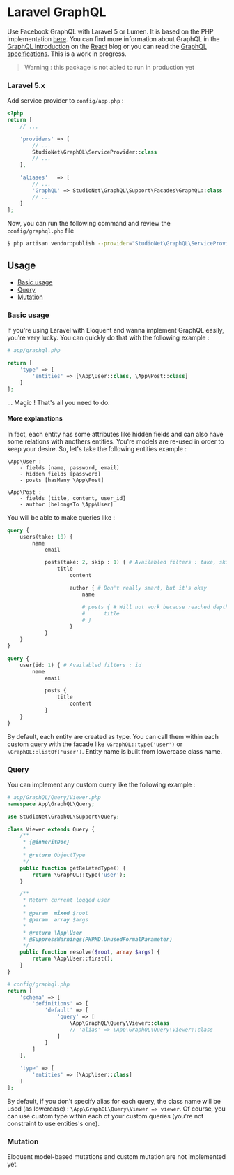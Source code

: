 Laravel GraphQL
===============

Use Facebook GraphQL with Laravel 5 or Lumen. It is based on the PHP implementation [here](https://github.com/webonyx/graphql-php). You can find more information about GraphQL in the [GraphQL Introduction](http://facebook.github.io/react/blog/2015/05/01/graphql-introduction.html) on the [React](http://facebook.github.io/react) blog or you can read the [GraphQL specifications](https://facebook.github.io/graphql/). This is a work in progress.

> Warning : this package is not abled to run in production yet

### Laravel 5.x

Add service provider to `config/app.php` :

```php
<?php
return [
	// ...

	'providers' => [
		// ...
		StudioNet\GraphQL\ServiceProvider::class
		// ...
	],

	'aliases'   => [
		// ...
		'GraphQL' => StudioNet\GraphQL\Support\Facades\GraphQL::class
		// ...
	]
];
```

Now, you can run the following command and review the `config/graphql.php` file

```bash
$ php artisan vendor:publish --provider="StudioNet\GraphQL\ServiceProvider"
```

## Usage

- [Basic usage](#basic-usage)
- [Query](#query)
- [Mutation](#mutation)

### Basic usage

If you're using Laravel with Eloquent and wanna implement GraphQL easily, you're
very lucky. You can quickly do that with the following example :

```php
# app/graphql.php

return [
	'type' => [
		'entities' => [\App\User::class, \App\Post::class]
	]
];
```

... Magic ! That's all you need to do.

#### More explanations

In fact, each entity has some attributes like hidden fields and can also have some relations with anothers entities. You're models are re-used in order to keep your desire. So, let's take the following entities example :

```
\App\User :
    - fields [name, password, email]
    - hidden fields [password]
    - posts [hasMany \App\Post]
   
\App\Post :
    - fields [title, content, user_id]
    - author [belongsTo \App\User]
```

You will be able to make queries like :

```graphql
query {
	users(take: 10) {
		name
			email

			posts(take: 2, skip : 1) { # Availabled filters : take, skip, after, before
				title
					content

					author { # Don't really smart, but it's okay
						name

						# posts { # Will not work because reached depth
						#      title
						# }
					}
			}
	}
}

query {
	user(id: 1) { # Availabled filters : id
		name
			email

			posts {
				title
					content
			}
	}
}
```

By default, each entity are created as type. You can call them within each
custom query with the facade like `\GraphQL::type('user')` or
`\GraphQL::listOf('user')`. Entity name is built from lowercase class name.

### Query

You can implement any custom query like the following example :

```php
# app/GraphQL/Query/Viewer.php
namespace App\GraphQL\Query;

use StudioNet\GraphQL\Support\Query;

class Viewer extends Query {
	/**
	 * {@inheritDoc}
	 *
	 * @return ObjectType
	 */
	public function getRelatedType() {
		return \GraphQL::type('user');
	}

	/**
	 * Return current logged user
	 *
	 * @param  mixed $root
	 * @param  array $args
	 *
	 * @return \App\User
	 * @SuppressWarnings(PHPMD.UnusedFormalParameter)
	 */
	public function resolve($root, array $args) {
		return \App\User::first();
	}
}

# config/graphql.php
return [
	'schema' => [
		'definitions' => [
			'default' => [
				'query' => [
					\App\GraphQL\Query\Viewer::class
					// 'alias' => \App\GraphQL\Query\Viewer::class
				]
			]
		]
	],

	'type' => [
		'entities' => [\App\User::class]
	]
];
```

By default, if you don't specify alias for each query, the class name will be
used (as lowercase) : `\App\GraphQL\Query\Viewer => viewer`. Of course, you can
use custom type within each of your custom queries (you're not constraint to use
entities's one).

### Mutation

Eloquent model-based mutations and custom mutation are not implemented yet.
